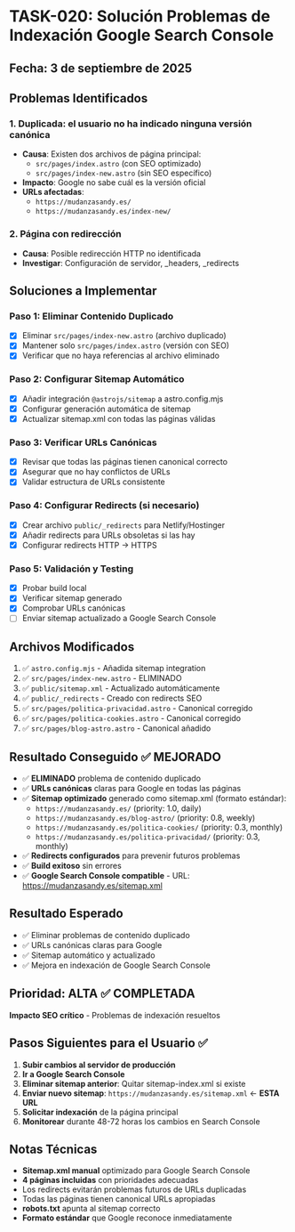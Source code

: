 # TASK-020: Solución Problemas de Indexación Google Search Console

## Fecha: 3 de septiembre de 2025

## Problemas Identificados

### 1. Duplicada: el usuario no ha indicado ninguna versión canónica

- **Causa**: Existen dos archivos de página principal:
  - `src/pages/index.astro` (con SEO optimizado)
  - `src/pages/index-new.astro` (sin SEO específico)
- **Impacto**: Google no sabe cuál es la versión oficial
- **URLs afectadas**:
  - `https://mudanzasandy.es/`
  - `https://mudanzasandy.es/index-new/`

### 2. Página con redirección

- **Causa**: Posible redirección HTTP no identificada
- **Investigar**: Configuración de servidor, \_headers, \_redirects

## Soluciones a Implementar

### Paso 1: Eliminar Contenido Duplicado

- [x] Eliminar `src/pages/index-new.astro` (archivo duplicado)
- [x] Mantener solo `src/pages/index.astro` (versión con SEO)
- [x] Verificar que no haya referencias al archivo eliminado

### Paso 2: Configurar Sitemap Automático

- [x] Añadir integración `@astrojs/sitemap` a astro.config.mjs
- [x] Configurar generación automática de sitemap
- [x] Actualizar sitemap.xml con todas las páginas válidas

### Paso 3: Verificar URLs Canónicas

- [x] Revisar que todas las páginas tienen canonical correcto
- [x] Asegurar que no hay conflictos de URLs
- [x] Validar estructura de URLs consistente

### Paso 4: Configurar Redirects (si necesario)

- [x] Crear archivo `public/_redirects` para Netlify/Hostinger
- [x] Añadir redirects para URLs obsoletas si las hay
- [x] Configurar redirects HTTP → HTTPS

### Paso 5: Validación y Testing

- [x] Probar build local
- [x] Verificar sitemap generado
- [x] Comprobar URLs canónicas
- [ ] Enviar sitemap actualizado a Google Search Console

## Archivos Modificados

1. ✅ `astro.config.mjs` - Añadida sitemap integration
2. ✅ `src/pages/index-new.astro` - ELIMINADO
3. ✅ `public/sitemap.xml` - Actualizado automáticamente
4. ✅ `public/_redirects` - Creado con redirects SEO
5. ✅ `src/pages/politica-privacidad.astro` - Canonical corregido
6. ✅ `src/pages/politica-cookies.astro` - Canonical corregido
7. ✅ `src/pages/blog-astro.astro` - Canonical añadido

## Resultado Conseguido ✅ MEJORADO

- ✅ **ELIMINADO** problema de contenido duplicado
- ✅ **URLs canónicas** claras para Google en todas las páginas
- ✅ **Sitemap optimizado** generado como sitemap.xml (formato estándar):
  - `https://mudanzasandy.es/` (priority: 1.0, daily)
  - `https://mudanzasandy.es/blog-astro/` (priority: 0.8, weekly)
  - `https://mudanzasandy.es/politica-cookies/` (priority: 0.3, monthly)
  - `https://mudanzasandy.es/politica-privacidad/` (priority: 0.3, monthly)
- ✅ **Redirects configurados** para prevenir futuros problemas
- ✅ **Build exitoso** sin errores
- ✅ **Google Search Console compatible** - URL: https://mudanzasandy.es/sitemap.xml

## Resultado Esperado

- ✅ Eliminar problemas de contenido duplicado
- ✅ URLs canónicas claras para Google
- ✅ Sitemap automático y actualizado
- ✅ Mejora en indexación de Google Search Console

## Prioridad: ALTA ✅ COMPLETADA

**Impacto SEO crítico** - Problemas de indexación resueltos

## Pasos Siguientes para el Usuario ✅

1. **Subir cambios al servidor de producción**
2. **Ir a Google Search Console**
3. **Eliminar sitemap anterior**: Quitar sitemap-index.xml si existe
4. **Enviar nuevo sitemap**: `https://mudanzasandy.es/sitemap.xml` ← **ESTA URL**
5. **Solicitar indexación** de la página principal
6. **Monitorear** durante 48-72 horas los cambios en Search Console

## Notas Técnicas

- **Sitemap.xml manual** optimizado para Google Search Console
- **4 páginas incluidas** con prioridades adecuadas
- Los redirects evitarán problemas futuros de URLs duplicadas
- Todas las páginas tienen canonical URLs apropiadas
- **robots.txt** apunta al sitemap correcto
- **Formato estándar** que Google reconoce inmediatamente
